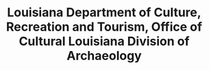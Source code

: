 ---
layout: repo
title: "Louisiana Department of Culture, Recreation and Tourism, Office of Cultural Louisiana Division of Archaeology"
id: 25286
permalink: repos/25286/
---